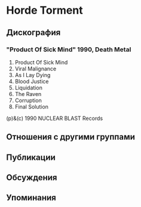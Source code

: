 # Horde Torment



## Дискография

### "Product Of Sick Mind" 1990, Death Metal

1. Product Of Sick Mind
2. Viral Malignance
3. As I Lay Dying
4. Blood Justice
5. Liquidation
6. The Raven
7. Corruption
8. Final Solution

(p)&(c) 1990 NUCLEAR BLAST Records


## Отношения с другими группами


## Публикации


## Обсуждения


## Упоминания

